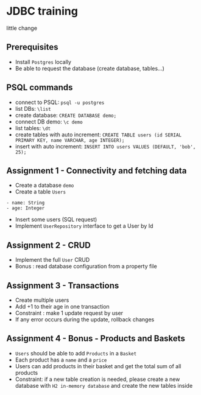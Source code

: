 # JDBC training
little change
## Prerequisites
- Install `Postgres` locally
- Be able to request the database (create database, tables...)

## PSQL commands
- connect to PSQL: `psql -u postgres`
- list DBs: `\list`
- create database: `CREATE DATABASE demo;`
- connect DB demo: `\c demo`
- list tables: `\dt`
- create tables with auto increment: `CREATE TABLE users (id SERIAL PRIMARY KEY, name VARCHAR, age INTEGER);`
- insert with auto increment: `INSERT INTO users VALUES (DEFAULT, 'bob', 25);`

## Assignment 1 - Connectivity and fetching data

- Create a database `demo`
- Create a table `Users`
```
- name: String
- age: Integer
```
- Insert some users (SQL request)
- Implement `UserRepository` interface to get a User by Id

## Assignment 2 - CRUD

- Implement the full `User` CRUD
- Bonus : read database configuration from a property file

## Assignment 3 - Transactions

- Create multiple users
- Add +1 to their age in one transaction
- Constraint : make 1 update request by user
- If any error occurs during the update, rollback changes

## Assignment 4 - Bonus - Products and Baskets

- `Users` should be able to add `Products` in a `Basket`
- Each product has a `name` and a `price`
- Users can add products in their basket and get the total sum of all products
- Constraint: if a new table creation is needed, please create a new database with `H2 in-memory database` and create the new tables inside